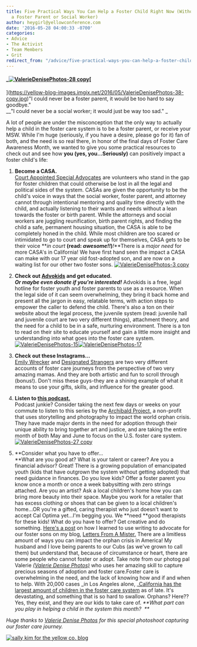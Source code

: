 ```yaml
---
title: Five Practical Ways You Can Help a Foster Child Right Now (Without Becoming
  a Foster Parent or Social Worker)
author: heygirl@yellowconference.com
date: '2016-05-28 04:00:33 -0700'
categories:
- Advice
- The Activist
- Team Members
- Grit
redirect_from: "/advice/five-practical-ways-you-can-help-a-foster-child-right-now-without-becoming-a-foster-parent-or-social-worker/"
---
```


#### _[![ValerieDenisePhotos-28 copy](https://yellow-blog-images.imgix.net/2016/05/ValerieDenisePhotos-28-copy.jpg)](https://yellow-blog-images.imgix.net/2016/05/ValerieDenisePhotos-28-copy.jpg)[  
](https://yellow-blog-images.imgix.net/2016/05/ValerieDenisePhotos-38-copy.jpg)"I could never be a foster parent, it would be too hard to say goodbye."  
__"I could never be a social worker; it would just be way too sad." _

A lot of people are under the misconception that the only way to actually help a child in the foster care system is to be a foster parent, or receive your MSW. While I'm huge (seriously, if you have a desire, please go for it) fan of both, and the need is so real there, in honor of the final days of Foster Care Awareness Month, we wanted to give you some practical resources to check out and see how **you (yes, you...Seriously)** can positively impact a foster child's life:

1.  **Become a CASA.**  
    [Court Appointed Special Advocates](http://www.casaforchildren.org/site/c.mtJSJ7MPIsE/b.5301303/k.6FB1/About_Us__CASA_for_Children.htm) are volunteers who stand in the gap for foster children that could otherwise be lost in all the legal and political sides of the system. CASAs are given the opportunity to be the child's voice in ways that the social worker, foster parent, and attorney cannot through intentional mentoring and quality time directly with the child, and actually listening to their wants and needs without a lean towards the foster or birth parent. While the attorneys and social workers are juggling reunification, birth parent rights, and finding the child a safe, permanent housing situation, the CASA is able to be completely honed in the child. While most children are too scared or intimidated to go to court and speak up for themselves, CASA gets to be their voice **_in court_ **(read: _awesome!!_)**_!_**There is a _major need_ for more CASA's in California! We have first hand seen the impact a CASA can make with our 17 year old fost-adopted son, and are now on a waiting list for our other two foster sons. [![ValerieDenisePhotos-3 copy](https://yellow-blog-images.imgix.net/2016/05/ValerieDenisePhotos-3-copy.jpg)](https://yellow-blog-images.imgix.net/2016/05/ValerieDenisePhotos-3-copy.jpg)

3.  **Check out [Advokids](http://www.advokids.org/) and get educated.**  
    _**Or maybe even donate if you're interested!**_ Advokids is a free, legal hotline for foster youth and foster parents to use as a resource. When the legal side of it can seem overwhelming, they bring it back home and present all the jargon in easy, relatable terms, with action steps to empower the caller to defend the child. There's also a ton on their website about the legal process, the juvenile system (read: juvenile hall and juvenile court are two very different things), attachment theory, and the need for a child to be in a safe, nurturing environment. There is a ton to read on their site to educate yourself and gain a little more insight and understanding into what goes into the foster care system. [![ValerieDenisePhotos-15](https://yellow-blog-images.imgix.net/2016/05/ValerieDenisePhotos-15.jpg)](https://yellow-blog-images.imgix.net/2016/05/ValerieDenisePhotos-15.jpg)[![ValerieDenisePhotos-17](https://yellow-blog-images.imgix.net/2016/05/ValerieDenisePhotos-17.jpg)](https://yellow-blog-images.imgix.net/2016/05/ValerieDenisePhotos-17.jpg)

5.  **Check out these Instagrams...**  
    [Emily Wrecker](https://www.instagram.com/emilywrecker/?hl=en) and [Designated Strangers](https://www.instagram.com/designatedstrangers/) are two very different accounts of foster care journeys from the perspective of two very amazing mamas. And they are both artistic and fun to scroll through (bonus!). Don't miss these guys-they are a shining example of what it means to use your gifts, skills, and influence for the greater good.

7.  **Listen to [this podcast.](http://www.thearchibaldproject.com/podcast/)**  
    Podcast junkie? Consider taking the next few days or weeks on your commute to listen to this series by the [Archibald Project,](http://www.thearchibaldproject.com/start-here-1/) a non-profit that uses storytelling and photography to impact the world orphan crisis. They have made major dents in the need for adoption through their unique ability to bring together art and justice, and are taking the entire month of both May and June to focus on the U.S. foster care system.  [![ValerieDenisePhotos-27 copy](https://yellow-blog-images.imgix.net/2016/05/ValerieDenisePhotos-27-copy.jpg)](https://yellow-blog-images.imgix.net/2016/05/ValerieDenisePhotos-27-copy.jpg)

9.  **Consider what you have to offer...  
    **What are you good at? What is your talent or career? Are you a financial advisor? Great! There is a growing population of emancipated youth (kids that have outgrown the system without getting adopted) that need guidance in finances. Do you love kids? Offer a foster parent you know once a month or once a week babysitting with zero strings attached. Are you an artist? Ask a local children's home how you can bring more beauty into their space. Maybe you work for a retailer that has excess clothing or shoes that can be given to a local children's home...OR you're a gifted, caring therapist who just doesn't want to accept Cal Optima yet...I'm begging you. We **need **good therapists for these kids! What do you have to offer? Get creative and do something. [Here's a post](http://yellowconference.com/2015/12/08/refinenotdefine/) on how I learned to use writing to advocate for our foster sons on my blog, [Letters From A Mister.](http://lettersfromamister.tumblr.com/) There are a limitless amount of ways you can impact the orphan crisis in America! My husband and I love being parents to our Cubs (as we've grown to call them) but understand that, because of circumstance or heart, there are some people who cannot foster or adopt. Take note from our photog pal Valerie _[(Valerie Denise Photos)](https://www.instagram.com/valeriedenisephotos/)_ who uses her amazing skill to capture precious seasons of adoption and foster care.Foster care is overwhelming in the need, and the lack of knowing how and if and when to help. With 20,000 cases _in Los Angeles alone, _[California has the largest amount of children in the foster care system](http://kidsdata.org/topic/20/fostercare/table#fmt=16&loc=2,127,347,1763,331,348,336,171,321,345,357,332,324,369,358,362,360,337,327,364,356,217,353,328,354,323,352,320,339,334,365,343,330,367,344,355,366,368,265,349,361,4,273,59,370,326,333,322,341,338,350,342,329,325,359,351,363,340,335&tf=79&sortColumnId=0&sortType=asc) as of late. It's devastating, and something that is so hard to swallow. Orphans? Here?? Yes, they exist, and they are our kids to take care of. _**What part can you play in helping a child in the system this month?  **_

_Huge thanks to [Valerie Denise Photos](http://www.valeriedenisephotos.com/) for this special photoshoot capturing our foster care journey._

[![sally kim for the yellow co. blog](https://yellow-blog-images.imgix.net/2015/12/sallykim.jpg)](http://lettersfromamister.tumblr.com/)
